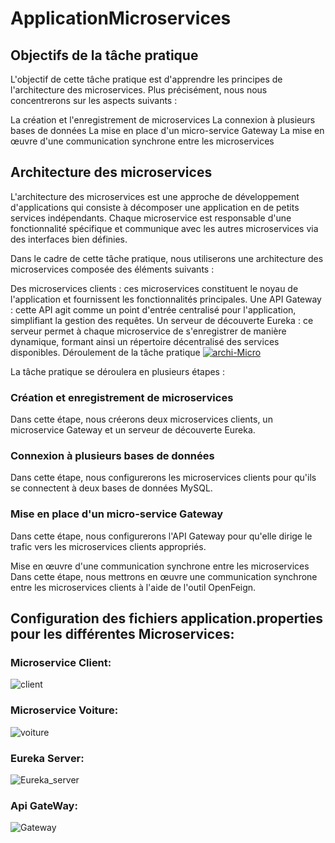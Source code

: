 # ApplicationMicroservices
## Objectifs de la tâche pratique

L'objectif de cette tâche pratique est d'apprendre les principes de l'architecture des microservices. Plus précisément, nous nous concentrerons sur les aspects suivants :

La création et l'enregistrement de microservices
La connexion à plusieurs bases de données
La mise en place d'un micro-service Gateway
La mise en œuvre d'une communication synchrone entre les microservices

## Architecture des microservices

L'architecture des microservices est une approche de développement d'applications qui consiste à décomposer une application en de petits services indépendants. Chaque microservice est responsable d'une fonctionnalité spécifique et communique avec les autres microservices via des interfaces bien définies.

Dans le cadre de cette tâche pratique, nous utiliserons une architecture des microservices composée des éléments suivants :

Des microservices clients : ces microservices constituent le noyau de l'application et fournissent les fonctionnalités principales.
Une API Gateway : cette API agit comme un point d'entrée centralisé pour l'application, simplifiant la gestion des requêtes.
Un serveur de découverte Eureka : ce serveur permet à chaque microservice de s'enregistrer de manière dynamique, formant ainsi un répertoire décentralisé des services disponibles.
Déroulement de la tâche pratique
[
![archi-Micro](https://github.com/ElmansouriAMINE/applicationMicroservices/assets/101812229/bbb3fe68-6264-477d-a7b6-7dfc2defad18)
](url)

La tâche pratique se déroulera en plusieurs étapes :

### Création et enregistrement de microservices
Dans cette étape, nous créerons deux microservices clients, un microservice Gateway et un serveur de découverte Eureka.

### Connexion à plusieurs bases de données
Dans cette étape, nous configurerons les microservices clients pour qu'ils se connectent à deux bases de données MySQL.

### Mise en place d'un micro-service Gateway
Dans cette étape, nous configurerons l'API Gateway pour qu'elle dirige le trafic vers les microservices clients appropriés.

Mise en œuvre d'une communication synchrone entre les microservices
Dans cette étape, nous mettrons en œuvre une communication synchrone entre les microservices clients à l'aide de l'outil OpenFeign.

## Configuration des fichiers application.properties pour les différentes Microservices:
### Microservice Client:
![client](https://github.com/ElmansouriAMINE/MOROCCO-MONUMENTS-LOCATION-IDENTIFYING/assets/101812229/c45a51c4-96c9-4528-bb0b-1053f1b0fd0b)

### Microservice Voiture:
![voiture](https://github.com/ElmansouriAMINE/MOROCCO-MONUMENTS-LOCATION-IDENTIFYING/assets/101812229/6e4cf374-e784-46cc-ac1e-c3718694f9ba)

### Eureka Server:
![Eureka_server](https://github.com/ElmansouriAMINE/MOROCCO-MONUMENTS-LOCATION-IDENTIFYING/assets/101812229/b140f070-8925-4a59-a7f2-6e917c8a7e38)

### Api GateWay:
![Gateway](https://github.com/ElmansouriAMINE/MOROCCO-MONUMENTS-LOCATION-IDENTIFYING/assets/101812229/b0956306-3672-4109-8d77-cbb6336f6201)





